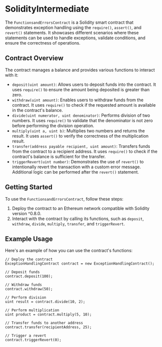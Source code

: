 # SolidityIntermediate

The `FunctionsandErrorsContract` is a Solidity smart contract that demonstrates exception handling using the `require()`, `assert()`, and `revert()` statements. It showcases different scenarios where these statements can be used to handle exceptions, validate conditions, and ensure the correctness of operations.

## Contract Overview

The contract manages a balance and provides various functions to interact with it:

- `deposit(uint amount)`: Allows users to deposit funds into the contract. It uses `require()` to ensure the amount being deposited is greater than zero.
- `withdraw(uint amount)`: Enables users to withdraw funds from the contract. It uses `require()` to check if the requested amount is available in the contract's balance.
- `divide(uint numerator, uint denominator)`: Performs division of two numbers. It uses `require()` to validate that the denominator is not zero before performing the division operation.
- `multiply(uint a, uint b)`: Multiplies two numbers and returns the result. It uses `assert()` to verify the correctness of the multiplication result.
- `transfer(address payable recipient, uint amount)`: Transfers funds from the contract to a recipient address. It uses `require()` to check if the contract's balance is sufficient for the transfer.
- `triggerRevert(uint number)`: Demonstrates the use of `revert()` to intentionally revert the transaction with a custom error message. Additional logic can be performed after the `revert()` statement.

## Getting Started

To use the `FunctionsandErrorsContract`, follow these steps:

1. Deploy the contract to an Ethereum network compatible with Solidity version ^0.8.0.
2. Interact with the contract by calling its functions, such as `deposit`, `withdraw`, `divide`, `multiply`, `transfer`, and `triggerRevert`.

## Example Usage

Here's an example of how you can use the contract's functions:

```solidity
// Deploy the contract
ExceptionHandlingContract contract = new ExceptionHandlingContract();

// Deposit funds
contract.deposit(100);

// Withdraw funds
contract.withdraw(50);

// Perform division
uint result = contract.divide(10, 2);

// Perform multiplication
uint product = contract.multiply(5, 10);

// Transfer funds to another address
contract.transfer(recipientAddress, 25);

// Trigger a revert
contract.triggerRevert(0);
